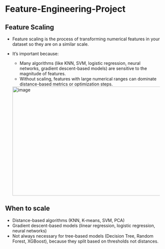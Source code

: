 # Feature-Engineering-Project

Feature Scaling
-
- Feature scaling is the process of transforming numerical features in your dataset so they are on a similar scale.
- It’s important because:
  - Many algorithms (like KNN, SVM, logistic regression, neural networks, gradient descent-based models) are sensitive to the magnitude of features.
  - Without scaling, features with large numerical ranges can dominate distance-based metrics or optimization steps.

  <img width="741" height="355" alt="image" src="https://github.com/user-attachments/assets/9414e251-a9ab-4ef5-b7dd-98cf0976881c" />
  
**When to scale**
- 
- Distance-based algorithms (KNN, K-means, SVM, PCA)
- Gradient descent-based models (linear regression, logistic regression, neural networks)
- Not always necessary for tree-based models (Decision Tree, Random Forest, XGBoost), because they split based on thresholds not distances.

